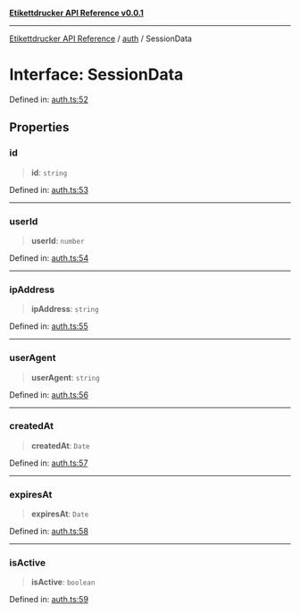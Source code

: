 [**Etikettdrucker API Reference v0.0.1**](../../README.md)

***

[Etikettdrucker API Reference](../../modules.md) / [auth](../README.md) / SessionData

# Interface: SessionData

Defined in: [auth.ts:52](https://github.com/JayeshKakkad-Rotoclear/Etikettdruck/blob/main/src/lib/auth.ts#L52)

## Properties

### id

> **id**: `string`

Defined in: [auth.ts:53](https://github.com/JayeshKakkad-Rotoclear/Etikettdruck/blob/main/src/lib/auth.ts#L53)

***

### userId

> **userId**: `number`

Defined in: [auth.ts:54](https://github.com/JayeshKakkad-Rotoclear/Etikettdruck/blob/main/src/lib/auth.ts#L54)

***

### ipAddress

> **ipAddress**: `string`

Defined in: [auth.ts:55](https://github.com/JayeshKakkad-Rotoclear/Etikettdruck/blob/main/src/lib/auth.ts#L55)

***

### userAgent

> **userAgent**: `string`

Defined in: [auth.ts:56](https://github.com/JayeshKakkad-Rotoclear/Etikettdruck/blob/main/src/lib/auth.ts#L56)

***

### createdAt

> **createdAt**: `Date`

Defined in: [auth.ts:57](https://github.com/JayeshKakkad-Rotoclear/Etikettdruck/blob/main/src/lib/auth.ts#L57)

***

### expiresAt

> **expiresAt**: `Date`

Defined in: [auth.ts:58](https://github.com/JayeshKakkad-Rotoclear/Etikettdruck/blob/main/src/lib/auth.ts#L58)

***

### isActive

> **isActive**: `boolean`

Defined in: [auth.ts:59](https://github.com/JayeshKakkad-Rotoclear/Etikettdruck/blob/main/src/lib/auth.ts#L59)
